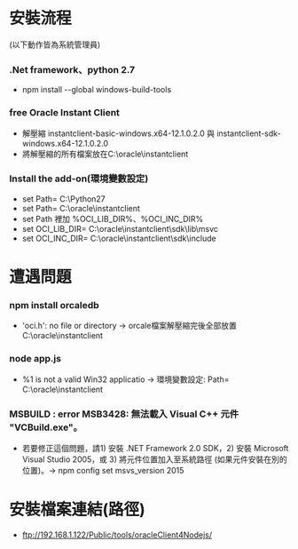 # 安裝流程
(以下動作皆為系統管理員)
### .Net framework、python 2.7
- npm install --global   windows-build-tools
### free Oracle Instant Client
- 解壓縮 instantclient-basic-windows.x64-12.1.0.2.0 與 instantclient-sdk-windows.x64-12.1.0.2.0
- 將解壓縮的所有檔案放在C:\oracle\instantclient
### Install the add-on(環境變數設定)
- set Path= C:\Python27
- set Path= C:\oracle\instantclient
- set Path 裡加 %OCI_LIB_DIR%、%OCI_INC_DIR%
- set OCI_LIB_DIR= C:\oracle\instantclient\sdk\lib\msvc
- set OCI_INC_DIR= C:\oracle\instantclient\sdk\include 

# 遭遇問題
### npm install orcaledb 
- 'oci.h': no file or directory -> 
    orcale檔案解壓縮完後全部放置C:\oracle\instantclient
### node app.js
- %1 is not a valid Win32 applicatio -> 
    環境變數設定: Path= C:\oracle\instantclient
### MSBUILD : error MSB3428: 無法載入 Visual C++ 元件 "VCBuild.exe"。
- 若要修正這個問題，請1) 安裝 .NET Framework 2.0 SDK，2) 安裝 Microsoft Visual Studio 2005，或 3) 將元件位置加入至系統路徑 (如果元件安裝在別的位置)。->
    npm config set msvs_version 2015

# 安裝檔案連結(路徑)
- ftp://192.168.1.122/Public/tools/oracleClient4Nodejs/
    





